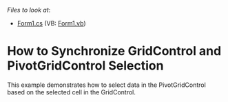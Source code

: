 <!-- default file list -->
*Files to look at*:

* [Form1.cs](./CS/Q248711/Form1.cs) (VB: [Form1.vb](./VB/Q248711/Form1.vb))
<!-- default file list end -->

# How to Synchronize GridControl and PivotGridControl Selection

This example demonstrates how to select data in the PivotGridControl based on the selected cell in the GridControl.